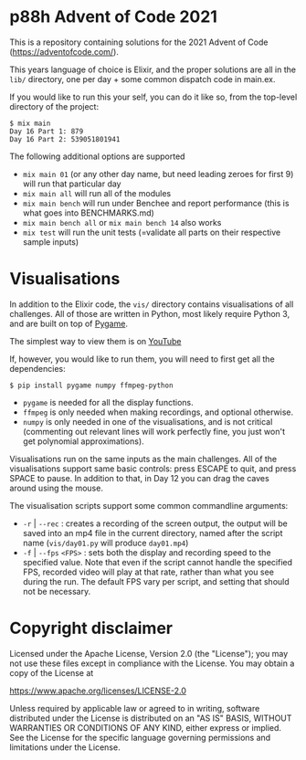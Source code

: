 p88h Advent of Code 2021
========================

This is a repository containing solutions for the 2021 Advent of Code
(https://adventofcode.com/).

This years language of choice is Elixir, and the proper solutions are all in the `lib/` 
directory, one per day + some common dispatch code in main.ex. 

If you would like to run this your self, you can do it like so, from the top-level 
directory of the project:

```
$ mix main
Day 16 Part 1: 879
Day 16 Part 2: 539051801941
```

The following additional options are supported

* `mix main 01` (or any other day name, but need leading zeroes for first 9) will run that particular day
* `mix main all` will run all of the modules
* `mix main bench` will run under Benchee and report performance (this is what goes into BENCHMARKS.md)
* `mix main bench all` or `mix main bench 14` also works
* `mix test` will run the unit tests (=validate all parts on their respective sample inputs)

Visualisations
==============

In addition to the Elixir code, the `vis/` directory contains visualisations of all challenges. 
All of those are written in Python, most likely require Python 3, and are built on top of 
[Pygame](https://pygame.org/). 

The simplest way to view them is on [YouTube](https://www.youtube.com/playlist?list=PLgRrl8I0Q168jJYjfbzak3l-9xkLU6bCE)


If, however, you would like to run them, you will need to first get all the dependencies:

```
$ pip install pygame numpy ffmpeg-python
```

* `pygame` is needed for all the display functions. 
* `ffmpeg` is only needed when making  recordings, and optional otherwise.
* `numpy` is only needed in one of the visualisations, and is not critical 
(commenting out relevant lines will work perfectly fine, you just won't get polynomial approximations).

Visualisations run on the same inputs as the main challenges. All of the visualisations support 
same basic controls: press ESCAPE to quit, and press SPACE to pause. 
In addition to that, in Day 12 you can drag the caves around using the mouse.

The visualisation scripts support some common commandline arguments:
* `-r` | `--rec` : creates a recording of the screen output, the output will be saved into an mp4 file 
in the current directory, named after the script name (`vis/day01.py` will produce `day01.mp4`)
* `-f` | `--fps` `<FPS>` : sets both the display and recording speed to the specified value. 
Note that even if the script cannot handle the specified FPS, recorded video will play at that rate,
rather than what you see during the run. 
The default FPS vary per script, and setting that should not be necessary.

Copyright disclaimer
====================

Licensed under the Apache License, Version 2.0 (the "License");
you may not use these files except in compliance with the License.
You may obtain a copy of the License at

   https://www.apache.org/licenses/LICENSE-2.0

Unless required by applicable law or agreed to in writing, software
distributed under the License is distributed on an "AS IS" BASIS,
WITHOUT WARRANTIES OR CONDITIONS OF ANY KIND, either express or implied.
See the License for the specific language governing permissions and
limitations under the License.
